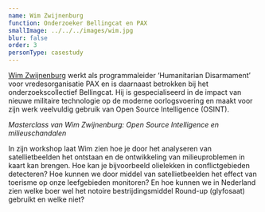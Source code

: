```yaml
---
name: Wim Zwijnenburg
function: Onderzoeker Bellingcat en PAX
smallImage: ../../../images/wim.jpg
blur: false
order: 3
personType: casestudy
---
```

[Wim Zwijnenburg](https://twitter.com/wammezz) werkt als programmaleider ‘Humanitarian Disarmament’ voor vredesorganisatie PAX en is daarnaast betrokken bij het onderzoekscollectief Bellingcat. Hij is gespecialiseerd in de impact van nieuwe militaire technologie op de moderne oorlogsvoering en maakt voor zijn werk veelvuldig gebruik van Open Source Intelligence (OSINT).

*Masterclass van Wim Zwijnenburg: Open Source Intelligence en milieuschandalen*

In zijn workshop laat Wim zien hoe je door het analyseren van satellietbeelden het ontstaan en de ontwikkeling van milieuproblemen in kaart kan brengen. Hoe kan je bijvoorbeeld olielekken in conflictgebieden detecteren? Hoe kunnen we door middel van satellietbeelden het effect van toerisme op onze leefgebieden monitoren? En hoe kunnen we in Nederland zien welke boer wel het notoire bestrijdingsmiddel Round-up (glyfosaat) gebruikt en welke niet?
